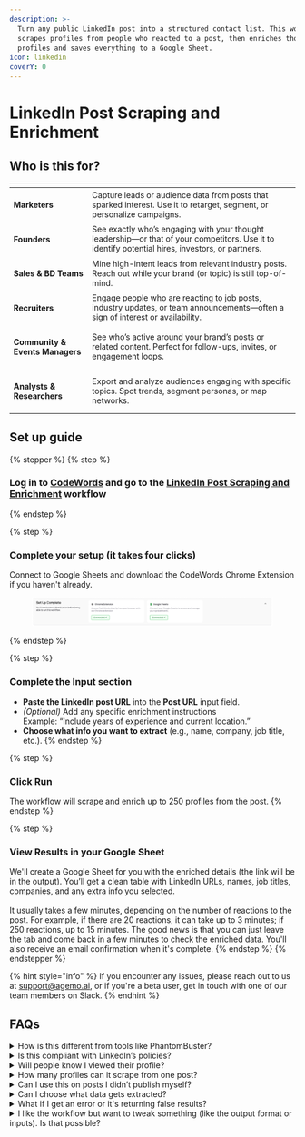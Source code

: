 ```yaml
---
description: >-
  Turn any public LinkedIn post into a structured contact list. This workflow
  scrapes profiles from people who reacted to a post, then enriches those
  profiles and saves everything to a Google Sheet.
icon: linkedin
coverY: 0
---
```


# LinkedIn Post Scraping and Enrichment

## Who is this for?

<table data-view="cards"><thead><tr><th></th><th></th></tr></thead><tbody><tr><td><h4>Marketers</h4></td><td>Capture leads or audience data from posts that sparked interest. Use it to retarget, segment, or personalize campaigns.</td></tr><tr><td><h4>Founders</h4></td><td>See exactly who’s engaging with your thought leadership—or that of your competitors. Use it to identify potential hires, investors, or partners.</td></tr><tr><td><h4>Sales &#x26; BD Teams</h4></td><td>Mine high-intent leads from relevant industry posts. Reach out while your brand (or topic) is still top-of-mind.</td></tr><tr><td><h4>Recruiters</h4></td><td>Engage people who are reacting to job posts, industry updates, or team announcements—often a sign of interest or availability.</td></tr><tr><td><h4>Community &#x26; Events Managers</h4></td><td>See who’s active around your brand’s posts or related content. Perfect for follow-ups, invites, or engagement loops.</td></tr><tr><td><h4>Analysts &#x26; Researchers</h4></td><td>Export and analyze audiences engaging with specific topics. Spot trends, segment personas, or map networks.</td></tr></tbody></table>

## Set up guide

{% stepper %}
{% step %}
### Log in to [CodeWords](https://codewords.agemo.ai/) and go to the [LinkedIn Post Scraping and Enrichment](https://codewords.agemo.ai/run/scrape_and_enrich_linkedin_post_to_google_sheets) workflow
{% endstep %}

{% step %}
### Complete your setup (it takes four clicks)

Connect to Google Sheets and download the CodeWords Chrome Extension if you haven't already.

<figure><img src="../.gitbook/assets/Screenshot 2025-05-28 at 16.35.26.png" alt=""><figcaption></figcaption></figure>
{% endstep %}

{% step %}
### Complete the Input section

* **Paste the LinkedIn post URL** into the **Post URL** input field.
* _(Optional)_ Add any specific enrichment instructions\
  Example: “Include years of experience and current location.”
* **Choose what info you want to extract** (e.g., name, company, job title, etc.).
{% endstep %}

{% step %}
### Click Run

The workflow will scrape and enrich up to 250 profiles from the post.&#x20;
{% endstep %}

{% step %}
### View Results in your Google Sheet

We'll create a Google Sheet for you with the enriched details (the link will be in the output). You’ll get a clean table with LinkedIn URLs, names, job titles, companies, and any extra info you selected.\
\
It usually takes a few minutes, depending on the number of reactions to the post. For example, if there are 20 reactions, it can take up to 3 minutes; if 250 reactions, up to 15 minutes. The good news is that you can just leave the tab and come back in a few minutes to check the enriched data. You'll also receive an email confirmation when it's complete.
{% endstep %}
{% endstepper %}

{% hint style="info" %}
If you encounter any issues, please reach out to us at support@agemo.ai, or if you're a beta user, get in touch with one of our team members on Slack.
{% endhint %}

## FAQs

<details>

<summary>How is this different from tools like PhantomBuster? </summary>

This workflow is easier to use, more flexible, and much more affordable.&#x20;

* **No setup or coding required.** Just paste a URL and run.
* **Customizable**. You can specify what data to extract in plain English.
* **Lower cost**. Runs typically cost **under $1**, compared to PhantomBuster’s significantly higher pricing.
* **Everything stays in your browser.** None of your data is being uploaded to a remote server.

</details>

<details>

<summary>Is this compliant with LinkedIn’s policies?</summary>

Yes. The workflow scrapes publicly available data from non-authenticated LinkedIn views, staying compliant with LinkedIn’s Terms of Service.

</details>

<details>

<summary>Will people know I viewed their profile?</summary>

That depends on **their privacy settings** and whether you have LinkedIn open in an active browser window. Some users may see a profile view if their settings show all visitors. If you're concerned, we recommend using LinkedIn in private or logged-out mode.

</details>

<details>

<summary>How many profiles can it scrape from one post?</summary>

Up to **250 profiles per post** for now. We're working on increasing that limit soon. This cap is in place to stay within LinkedIn usage boundaries and ensure compliance with their ToS.

</details>

<details>

<summary>Can I use this on posts I didn’t publish myself?</summary>

Yes—any **public** LinkedIn post can be scraped, regardless of who posted it.

</details>

<details>

<summary>Can I choose what data gets extracted?</summary>

Absolutely. You can check off the standard fields you want (e.g., job title, company) and also add free-text instructions for custom enrichment.

</details>

<details>

<summary>What if I get an error or it's returning false results?</summary>

If you notice something off, just let us know via the chat widget on CodeWords, at support@agemo.ai, or on Slack if you're in our Beta group. We’re constantly improving our workflows.

</details>

<details>

<summary>I like the workflow but want to tweak something (like the output format or inputs). Is that possible?</summary>

Yes! Just reach out via the chat widget on CodeWords and type in the variation you'd like. Plus, we're rolling out an edit feature soon, so you'll be able to customize workflows on your own with just a few clicks or a message.

</details>
